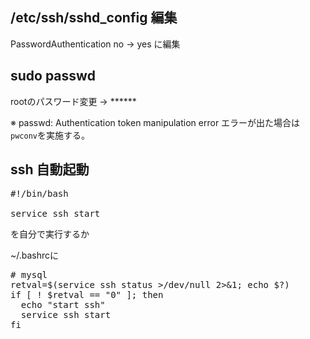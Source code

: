 ## /etc/ssh/sshd_config 編集

PasswordAuthentication no → yes に編集<br/>

## sudo passwd

rootのパスワード変更 → ******<br/>

※
passwd: Authentication token manipulation error エラーが出た場合は`pwconv`を実施する。<br/>


## ssh 自動起動

<pre>
#!/bin/bash

service ssh start
</pre>
を自分で実行するか

~/.bashrcに
<pre>
# mysql
retval=$(service ssh status >/dev/null 2>&1; echo $?)
if [ ! $retval == "0" ]; then
  echo "start ssh"
  service ssh start
fi
</pre>
